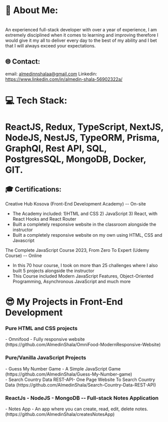# 💫 About Me:
<br>
An experienced full-stack developer with over a year of experience,
I am extremely disciplined when it comes to learning and improving therefore I would give it my all to deliver every day to the best of my ability and I bet that I will always exceed your expectations.<br>

## 🌐 Contact:
email: almedinnshalaa@gmail.com
Linkedin: https://www.linkedin.com/in/almedin-shala-56902322a/

# 💻 Tech Stack:
<h1>ReactJS, Redux, TypeScript, NextJS, NodeJS, NestJS, TypeORM, Prisma, GraphQl, Rest API, SQL, PostgresSQL, MongoDB, Docker, GIT. </h1>
 
<h2>🎓 Certifications:</h2>

 Creative Hub Kosova (Front-End Development Academy) -- On-site 
 - The Academy included: 1)HTML and CSS 2) JavaScript 3) React, with React Hooks and React Router
 - Built a completely responsive website in the classroom alongside the instructor
 - Built a completely responsive website on my own using HTML, CSS and Javascript 



 The Complete JavaScript Course 2023, From Zero To Expert (Udemy Course)  -- Online
 - In this 70 hour course, I took on more than 25 challenges where I also built 5 projects alongside the instructor
 - This Course included Modern JavaScript Features, Object-Oriented Programming, Asynchronous JavaScript and much more


# 😎 My Projects in Front-End Development
 <h3> Pure HTML and CSS projects </h3> 
     - Omnifood - Fully responsive website (https://github.com/AlmedinShala/OmniFood-ModernResponsive-Website) <br>
    
 <h3> Pure/Vanilla JavaScript Projects</h3>
    - Guess My Number Game - A Simple JavaScript Game (https://github.com/AlmedinShala/Guess-My-Number-game) <br>
    - Search Country Data REST-API- One Page Website To Search Country Data (https://github.com/AlmedinShala/Search-Country-Data-REST-API)


 <h3>ReactJs - NodeJS - MongoDB -- Full-stack Notes Application</h3>
    - Notes App - An app where you can create, read, edit, delete notes. (https://github.com/AlmedinShala/createsNotesApp) 






 


